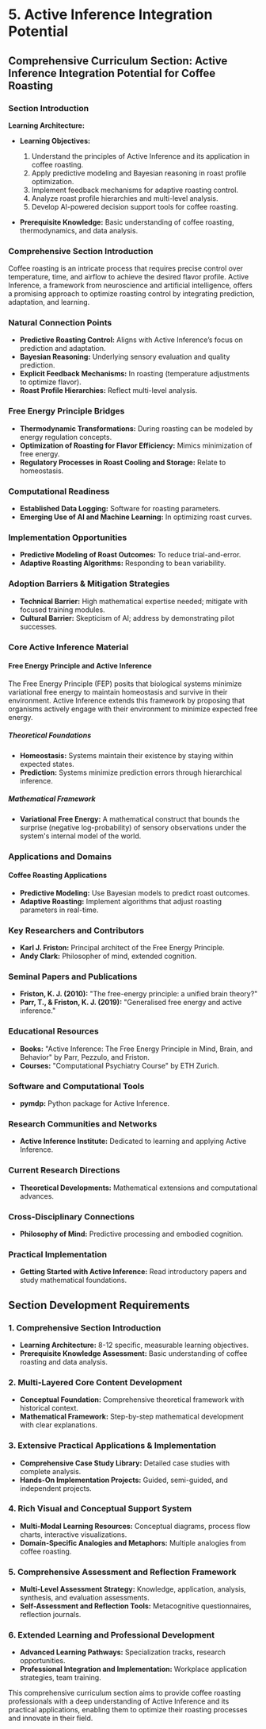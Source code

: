 # 5. Active Inference Integration Potential

## Comprehensive Curriculum Section: Active Inference Integration Potential for Coffee Roasting

### Section Introduction

**Learning Architecture:**
- **Learning Objectives:** 
  1. Understand the principles of Active Inference and its application in coffee roasting.
  2. Apply predictive modeling and Bayesian reasoning in roast profile optimization.
  3. Implement feedback mechanisms for adaptive roasting control.
  4. Analyze roast profile hierarchies and multi-level analysis.
  5. Develop AI-powered decision support tools for coffee roasting.

- **Prerequisite Knowledge:** Basic understanding of coffee roasting, thermodynamics, and data analysis.

### Comprehensive Section Introduction

Coffee roasting is an intricate process that requires precise control over temperature, time, and airflow to achieve the desired flavor profile. Active Inference, a framework from neuroscience and artificial intelligence, offers a promising approach to optimize roasting control by integrating prediction, adaptation, and learning.

### Natural Connection Points

- **Predictive Roasting Control:** Aligns with Active Inference’s focus on prediction and adaptation.
- **Bayesian Reasoning:** Underlying sensory evaluation and quality prediction.
- **Explicit Feedback Mechanisms:** In roasting (temperature adjustments to optimize flavor).
- **Roast Profile Hierarchies:** Reflect multi-level analysis.

### Free Energy Principle Bridges

- **Thermodynamic Transformations:** During roasting can be modeled by energy regulation concepts.
- **Optimization of Roasting for Flavor Efficiency:** Mimics minimization of free energy.
- **Regulatory Processes in Roast Cooling and Storage:** Relate to homeostasis.

### Computational Readiness

- **Established Data Logging:** Software for roasting parameters.
- **Emerging Use of AI and Machine Learning:** In optimizing roast curves.

### Implementation Opportunities

- **Predictive Modeling of Roast Outcomes:** To reduce trial-and-error.
- **Adaptive Roasting Algorithms:** Responding to bean variability.

### Adoption Barriers & Mitigation Strategies

- **Technical Barrier:** High mathematical expertise needed; mitigate with focused training modules.
- **Cultural Barrier:** Skepticism of AI; address by demonstrating pilot successes.

### Core Active Inference Material

#### Free Energy Principle and Active Inference

The Free Energy Principle (FEP) posits that biological systems minimize variational free energy to maintain homeostasis and survive in their environment. Active Inference extends this framework by proposing that organisms actively engage with their environment to minimize expected free energy.

##### Theoretical Foundations

- **Homeostasis:** Systems maintain their existence by staying within expected states.
- **Prediction:** Systems minimize prediction errors through hierarchical inference.

##### Mathematical Framework

- **Variational Free Energy:** A mathematical construct that bounds the surprise (negative log-probability) of sensory observations under the system's internal model of the world.

### Applications and Domains

#### Coffee Roasting Applications

- **Predictive Modeling:** Use Bayesian models to predict roast outcomes.
- **Adaptive Roasting:** Implement algorithms that adjust roasting parameters in real-time.

### Key Researchers and Contributors

- **Karl J. Friston:** Principal architect of the Free Energy Principle.
- **Andy Clark:** Philosopher of mind, extended cognition.

### Seminal Papers and Publications

- **Friston, K. J. (2010):** "The free-energy principle: a unified brain theory?"
- **Parr, T., & Friston, K. J. (2019):** "Generalised free energy and active inference."

### Educational Resources

- **Books:** "Active Inference: The Free Energy Principle in Mind, Brain, and Behavior" by Parr, Pezzulo, and Friston.
- **Courses:** "Computational Psychiatry Course" by ETH Zurich.

### Software and Computational Tools

- **pymdp:** Python package for Active Inference.

### Research Communities and Networks

- **Active Inference Institute:** Dedicated to learning and applying Active Inference.

### Current Research Directions

- **Theoretical Developments:** Mathematical extensions and computational advances.

### Cross-Disciplinary Connections

- **Philosophy of Mind:** Predictive processing and embodied cognition.

### Practical Implementation

- **Getting Started with Active Inference:** Read introductory papers and study mathematical foundations.

## Section Development Requirements

### 1. Comprehensive Section Introduction

- **Learning Architecture:** 8-12 specific, measurable learning objectives.
- **Prerequisite Knowledge Assessment:** Basic understanding of coffee roasting and data analysis.

### 2. Multi-Layered Core Content Development

- **Conceptual Foundation:** Comprehensive theoretical framework with historical context.
- **Mathematical Framework:** Step-by-step mathematical development with clear explanations.

### 3. Extensive Practical Applications & Implementation

- **Comprehensive Case Study Library:** Detailed case studies with complete analysis.
- **Hands-On Implementation Projects:** Guided, semi-guided, and independent projects.

### 4. Rich Visual and Conceptual Support System

- **Multi-Modal Learning Resources:** Conceptual diagrams, process flow charts, interactive visualizations.
- **Domain-Specific Analogies and Metaphors:** Multiple analogies from coffee roasting.

### 5. Comprehensive Assessment and Reflection Framework

- **Multi-Level Assessment Strategy:** Knowledge, application, analysis, synthesis, and evaluation assessments.
- **Self-Assessment and Reflection Tools:** Metacognitive questionnaires, reflection journals.

### 6. Extended Learning and Professional Development

- **Advanced Learning Pathways:** Specialization tracks, research opportunities.
- **Professional Integration and Implementation:** Workplace application strategies, team training.

This comprehensive curriculum section aims to provide coffee roasting professionals with a deep understanding of Active Inference and its practical applications, enabling them to optimize their roasting processes and innovate in their field.